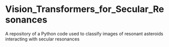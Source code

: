 # Vision_Transformers_for_Secular_Resonances
A repository of a Python code used to classify images of resonant asteroids interacting with secular resonances
